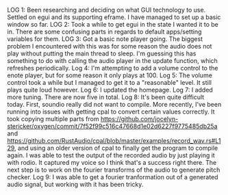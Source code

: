 LOG 1: Been researching and deciding on what GUI technology to use. Settled on egui and its supporting eframe. I have managed to set up a basic window so far.
LOG 2: Took a while to get egui in the state I wanted it to be in. There are some confusing parts in regards to default apps/setting variables for them.
LOG 3: Got a basic note player going. The biggest problem I encountered with this was for some reason the audio does not play without putting the main thread to sleep. I'm guessing this has something to do with calling the audio player in the update function, which refreshes periodically.
Log 4: I'm attempting to add a volume control to the enote player, but for some reason it only plays at 100.
Log 5: The volume control took a while but I managed to get it to a "reasonable" level. It still plays quite loud however.
Log 6: I updated the homepage.
Log 7: I added more tuning. There are now five in total.
Log 8: It's been quite difficult today. First, soundio really did not want to compile. More recently, I've been running into issues with getting cpal to convert certain values correctly. It took copying multiple parts from https://github.com/jocelyn-stericker/oxygen/commit/7f52f99c516c47668d1e02d6227f9775485db25a and https://github.com/RustAudio/cpal/blob/master/examples/record_wav.rs#L129, and using an older version of cpal to finally get the program to compile again.
I was able to test the output of the recorded audio by just playing it with rodio. It captured my voice so I think that's a success right there. The next step is to work on the fourier transforms of the audio to generate pitch checker.
Log 9: I was able to get a fourier tranformation out of a generated audio signal, but working with it has been tricky.
